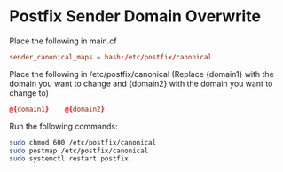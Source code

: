 # Postfix Sender Domain Overwrite
Place the following in main.cf
```cf
sender_canonical_maps = hash:/etc/postfix/canonical
```
Place the following in /etc/postfix/canonical (Replace {domain1} with the domain you want to change and {domain2} with the domain you want to change to)
```cf
@{domain1}    @{domain2}
```
Run the following commands:
```bash
sudo chmod 600 /etc/postfix/canonical
sudo postmap /etc/postfix/canonical
sudo systemctl restart postfix
```
